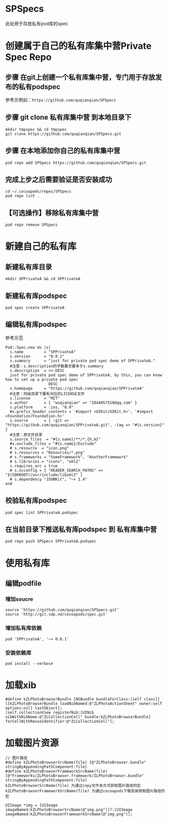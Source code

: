 # SPSpecs
此处用于存放私有pod库的spec

# 创建属于自己的私有库集中营Private Spec Repo

## 步骤 在git上创建一个私有库集中营，专门用于存放发布的私有podspec

参考示例如：`https://github.com/quqianqian/SPSpecs`

## 步骤 git clone 私有库集中营 到本地目录下
```
mkdir tmpspec && cd tmpspec
git clone https://github.com/quqianqian/SPSpecs.git
```

## 步骤 在本地添加你自己的私有库集中营 
```
pod repo add SPSpecs https://github.com/quqianqian/SPSpecs.git
```

## 完成上步之后需要验证是否安装成功
```
cd ~/.cocoapods/repos/SPSpecs
pod repo lint .
```

## 【可选操作】移除私有库集中营
```
pod repo remove SPSpecs
```

# 新建自己的私有库

## 新建私有库目录
```
mkdir SPPrivateA && cd SPPrivateA
```

## 新建私有库podspec
```
pod spec create SPPrivateA
```

## 编辑私有库podspec
参考示范
```
Pod::Spec.new do |s|
  s.name         = "SPPrivateA"
  s.version      = "0.0.1"
  s.summary      = "just for private pod spec demo of SPPrivateA."
  #注意：s.description的字数要求要多于s.summary
  s.description  = <<-DESC
  just for private pod spec demo of SPPrivateA, by this, you can know how to set up a private pod spec 
                   DESC
  s.homepage     = "https://github.com/quqianqian/SPPrivateA"
  #注意：同级目录下要有对应的LICENSE文件
  s.license      = "MIT"
  s.author       = { "wuqianqian" => "2844057518@qq.com" }
  s.platform     = :ios, "8.0"
  #s.prefix_header_contents = '#import <UIKit/UIKit.h>', '#import <Foundation/Foundation.h>'      
  s.source       = { :git => "https://github.com/quqianqian/SPPrivateA.git", :tag => "#{s.version}" }
  #注意：原文件目录
  s.source_files  = "#{s.name}/**/*.{h,m}"
  #s.exclude_files = "#{s.name}/Exclude"
  # s.resource  = "icon.png"
  # s.resources = "Resources/*.png"
  # s.frameworks = "SomeFramework", "AnotherFramework"
  # s.libraries = "iconv", "xml2"
  s.requires_arc = true
  # s.xcconfig = { "HEADER_SEARCH_PATHS" => "$(SDKROOT)/usr/include/libxml2" }
  # s.dependency "JSONKit", "~> 1.4"
end
```

## 校验私有库podspec
```
pod spec lint SPPrivateA.podspec
```

## 在当前目录下推送私有库podspec 到 私有库集中营
```
pod repo push SPSpecs SPPrivateA.podspec
```

# 使用私有库

## 编辑podfile
### 增加soucre
```
source ‘https://github.com/quqianqian/SPSpecs.git’
source 'http://git.sdp.nd/cocoapods/spec.git'
```

### 增加私有库依赖
```
pod 'SPPrivateA', '~> 0.0.1'
```

### 安装依赖库
```
pod install --verbose
```


# 加载xib
```
#define kZLPhotoBrowserBundle [NSBundle bundleForClass:[self class]]
[[kZLPhotoBrowserBundle loadNibNamed:@"ZLPhotoActionSheet" owner:self options:nil] lastObject];
[self.collectionView registerNib:[UINib nibWithNibName:@"ZLCollectionCell" bundle:kZLPhotoBrowserBundle] forCellWithReuseIdentifier:@"ZLCollectionCell"];
```

# 加载图片资源
```
// 图片路径
#define kZLPhotoBrowserSrcName(file) [@"ZLPhotoBrowser.bundle" stringByAppendingPathComponent:file]
#define kZLPhotoBrowserFrameworkSrcName(file) [@"Frameworks/ZLPhotoBrowser.framework/ZLPhotoBrowser.bundle" stringByAppendingPathComponent:file]
kZLPhotoBrowserSrcName(file) 为通过copy文件夹方式获取图片路径的宏
kZLPhotoBrowserFrameworkSrcName(file) 为通过cocoapods下载安装获取图片路径的宏

UIImage *img = [UIImage imageNamed:kZLPhotoBrowserSrcName(@"img.png")]?:[UIImage imageNamed:kZLPhotoBrowserFrameworkSrcName(@"img.png")];
```